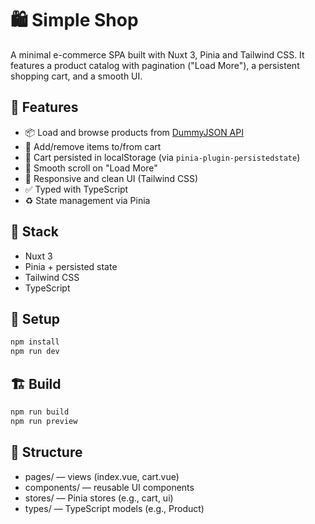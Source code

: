 # 🛍️ Simple Shop

A minimal e-commerce SPA built with Nuxt 3, Pinia and Tailwind CSS. It features a product catalog with pagination ("Load More"), a persistent shopping cart, and a smooth UI.

## 🚀 Features

- 📦 Load and browse products from [DummyJSON API](https://dummyjson.com/)
- 🛒 Add/remove items to/from cart
- 💾 Cart persisted in localStorage (via `pinia-plugin-persistedstate`)
- 🔄 Smooth scroll on "Load More"
- 🎨 Responsive and clean UI (Tailwind CSS)
- ✅ Typed with TypeScript
- ♻️ State management via Pinia

## 🧠 Stack

- Nuxt 3
- Pinia + persisted state
- Tailwind CSS
- TypeScript

## 🔧 Setup

```bash
npm install
npm run dev
```

## 🏗 Build
```bash
npm run build
npm run preview
```

## 📁 Structure
- pages/ — views (index.vue, cart.vue)
- components/ — reusable UI components
- stores/ — Pinia stores (e.g., cart, ui)
- types/ — TypeScript models (e.g., Product)